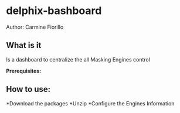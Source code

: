 # delphix-bashboard
Author: Carmine Fiorillo

## What is it
  Is a dashboard to centralize the all Masking Engines control 

**Prerequisites:**
  
  
  
## How to use:
  *Download the packages
  *Unzip
  *Configure the Engines Information

